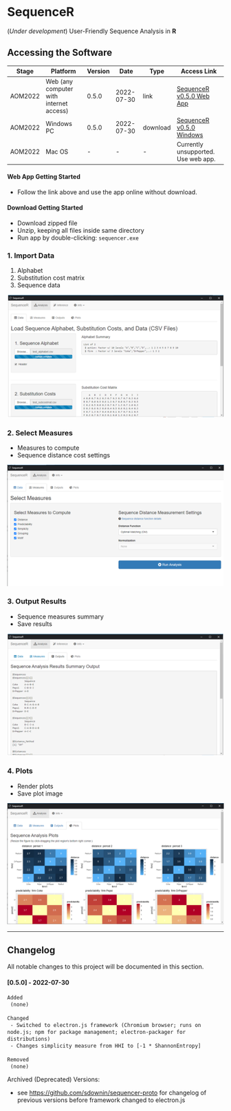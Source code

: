 **SequenceR**  
==============

(*Under development*) User-Friendly Sequence Analysis in **R**

## Accessing the Software

| Stage | Platform | Version | Date | Type | Access Link |
| ------- | ------- | ------- | ------- | ------- | ------- |
| AOM2022 | Web (any computer with internet access) | 0.5.0 | 2022-07-30 | link | [SequenceR v0.5.0 Web App](https://sdowning.shinyapps.io/sequencer-webhost/, 'SequenceR v0.5.0 Web App') |
| AOM2022 | Windows PC | 0.5.0 | 2022-07-30 | download | [SequenceR v0.5.0 Windows](https://mailmissouri-my.sharepoint.com/:u:/g/personal/sdr8y_umsystem_edu/EecDeADx3GlNsa99lq2dojkBsYn_6sf0wW3hg5GIFquHFw, 'SequenceR v0.5.0 Windows')  |
| AOM2022 | Mac OS | - | - | - | Currently unsupported. Use web app.  |

#### Web App Getting Started

- Follow the link above and use the app online without download.

#### Download Getting Started

- Download zipped file
- Unzip, keeping all files inside same directory
- Run app by double-clicking: `sequencer.exe`



### 1. Import Data

1. Alphabet
2. Substitution cost matrix
3. Sequence data

[![](/_img/readme_analysis_data_import.png "Import data files")](#1-import-data)

### 2. Select Measures

- Measures to compute
- Sequence distance cost settings

[![](/_img/readme_analysis_measures.png "Measures")](#2-select-measures)

### 3. Output Results

- Sequence measures summary
- Save results

[![](/_img/readme_analysis_outputs.png "Outputs")](#3-output-results)

### 4. Plots

- Render plots
- Save plot image

[![](/_img/readme_analysis_plots.png "Plots")](#4-plots)



<hr>

## Changelog

All notable changes to this project will be documented in this section.

#### [0.5.0] - 2022-07-30
```
Added
 (none)

Changed
 - Switched to electron.js framework (Chromium browser; runs on node.js; npm for package management; electron-packager for distributions)
 - Changes simplicity measure from HHI to [-1 * ShannonEntropy] 

Removed
 (none)
```


Archived (Deprecated) Versions: 
 - see https://github.com/sdownin/sequencer-proto for changelog of previous versions before framework changed to electron.js 

